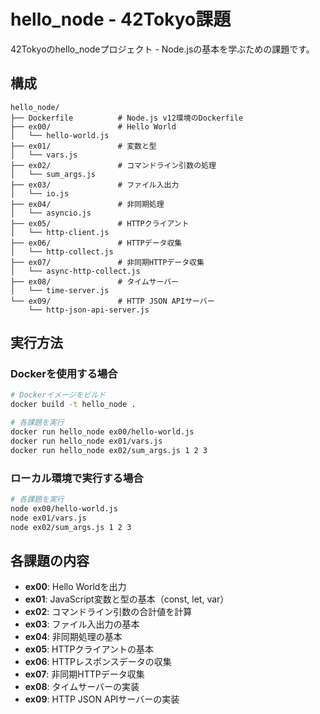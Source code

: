 # hello_node - 42Tokyo課題

42Tokyoのhello_nodeプロジェクト - Node.jsの基本を学ぶための課題です。

## 構成

```
hello_node/
├── Dockerfile          # Node.js v12環境のDockerfile
├── ex00/               # Hello World
│   └── hello-world.js
├── ex01/               # 変数と型
│   └── vars.js
├── ex02/               # コマンドライン引数の処理
│   └── sum_args.js
├── ex03/               # ファイル入出力
│   └── io.js
├── ex04/               # 非同期処理
│   └── asyncio.js
├── ex05/               # HTTPクライアント
│   └── http-client.js
├── ex06/               # HTTPデータ収集
│   └── http-collect.js
├── ex07/               # 非同期HTTPデータ収集
│   └── async-http-collect.js
├── ex08/               # タイムサーバー
│   └── time-server.js
└── ex09/               # HTTP JSON APIサーバー
    └── http-json-api-server.js
```

## 実行方法

### Dockerを使用する場合
```bash
# Dockerイメージをビルド
docker build -t hello_node .

# 各課題を実行
docker run hello_node ex00/hello-world.js
docker run hello_node ex01/vars.js
docker run hello_node ex02/sum_args.js 1 2 3
```

### ローカル環境で実行する場合
```bash
# 各課題を実行
node ex00/hello-world.js
node ex01/vars.js
node ex02/sum_args.js 1 2 3
```

## 各課題の内容

- **ex00**: Hello Worldを出力
- **ex01**: JavaScript変数と型の基本（const, let, var）
- **ex02**: コマンドライン引数の合計値を計算
- **ex03**: ファイル入出力の基本
- **ex04**: 非同期処理の基本
- **ex05**: HTTPクライアントの基本
- **ex06**: HTTPレスポンスデータの収集
- **ex07**: 非同期HTTPデータ収集
- **ex08**: タイムサーバーの実装
- **ex09**: HTTP JSON APIサーバーの実装
